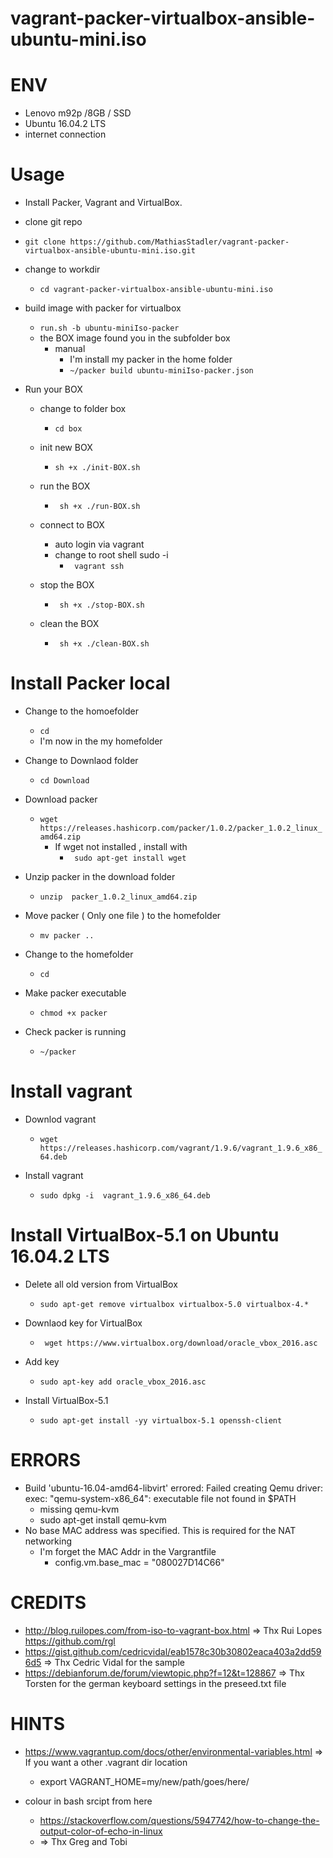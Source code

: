 # vagrant-packer-virtualbox-ansible-ubuntu-mini.iso


# ENV
- Lenovo m92p /8GB / SSD
- Ubuntu 16.04.2 LTS
- internet connection

# Usage
- Install Packer, Vagrant and VirtualBox.

* clone git repo
* ```git clone https://github.com/MathiasStadler/vagrant-packer-virtualbox-ansible-ubuntu-mini.iso.git```

* change to workdir
    * ``` cd vagrant-packer-virtualbox-ansible-ubuntu-mini.iso ```

* build image with packer for virtualbox
    * ```run.sh -b ubuntu-miniIso-packer```
    * the BOX image found you in the subfolder box
        * manual
            * I'm install my packer in the home folder
            * ```~/packer build ubuntu-miniIso-packer.json```

* Run your BOX

    * change to folder box
        * ```cd box ```

    * init new BOX
        * ```sh +x ./init-BOX.sh```

    * run the BOX
        * ``` sh +x ./run-BOX.sh```

    * connect to BOX
        * auto login via vagrant
        * change to root shell  sudo -i  
            * ``` vagrant ssh```

    * stop the BOX
        * ``` sh +x ./stop-BOX.sh```

    * clean the BOX
        * ``` sh +x ./clean-BOX.sh```        





# Install Packer local
* Change to the homoefolder
    * ```cd```
    * I'm now in the my homefolder

* Change to Downlaod folder    
    * ``cd Download`` 
* Download packer 
    * ```wget https://releases.hashicorp.com/packer/1.0.2/packer_1.0.2_linux_amd64.zip```
        * If wget not installed , install with 
            * ``` sudo apt-get install wget```
* Unzip packer in the download folder
    * ```unzip  packer_1.0.2_linux_amd64.zip```

* Move packer ( Only one file ) to the homefolder
    * ```mv packer ..```
* Change to the homefolder
    * ```cd```
* Make packer executable
    * ```chmod +x packer```
* Check packer is running
    * ```~/packer```


# Install vagrant   

* Downlod vagrant
    * ```wget https://releases.hashicorp.com/vagrant/1.9.6/vagrant_1.9.6_x86_64.deb```

* Install vagrant
    * ```sudo dpkg -i  vagrant_1.9.6_x86_64.deb```

# Install VirtualBox-5.1 on Ubuntu 16.04.2 LTS
* Delete all old version from VirtualBox
    * ```sudo apt-get remove virtualbox virtualbox-5.0 virtualbox-4.*```
* Downlaod key for VirtualBox 
    * ``` wget https://www.virtualbox.org/download/oracle_vbox_2016.asc```
* Add key 
    * ```sudo apt-key add oracle_vbox_2016.asc```
    
* Install VirtualBox-5.1
    * ```sudo apt-get install -yy virtualbox-5.1 openssh-client```         

# ERRORS
 - Build 'ubuntu-16.04-amd64-libvirt' errored: Failed creating Qemu driver: exec: "qemu-system-x86_64": executable file not found in $PATH
    * missing qemu-kvm
    * sudo apt-get install qemu-kvm
- No base MAC address was specified. This is required for the NAT networking
    * I'm forget the MAC Addr in the Vargrantfile
        * config.vm.base_mac = "080027D14C66"


# CREDITS
- http://blog.ruilopes.com/from-iso-to-vagrant-box.html => Thx Rui Lopes <https://github.com/rgl>
- https://gist.github.com/cedricvidal/eab1578c30b30802eaca403a2dd596d5 => Thx Cedric Vidal for the sample
- https://debianforum.de/forum/viewtopic.php?f=12&t=128867 => Thx Torsten for the german keyboard settings in the preseed.txt file

# HINTS
- https://www.vagrantup.com/docs/other/environmental-variables.html => If you want a other .vagrant dir location
    * export VAGRANT_HOME=my/new/path/goes/here/  

- colour in bash srcipt  from here
    * https://stackoverflow.com/questions/5947742/how-to-change-the-output-color-of-echo-in-linux
    * => Thx Greg and Tobi